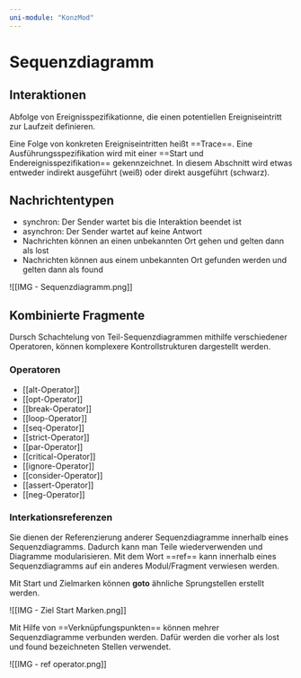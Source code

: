 ```yaml
---
uni-module: "KonzMod"
---
```


# Sequenzdiagramm

## Interaktionen

Abfolge von Ereignisspezifikationne, die einen potentiellen Ereigniseintritt zur Laufzeit definieren.

Eine Folge von konkreten Ereigniseintritten heißt ==Trace==.
Eine Ausführungsspezifikation wird mit einer ==Start und Endereignisspezifikation== gekennzeichnet. In diesem Abschnitt wird etwas entweder indirekt ausgeführt (weiß) oder direkt ausgeführt (schwarz).

## Nachrichtentypen

- synchron: Der Sender wartet bis die Interaktion beendet ist
- asynchron: Der Sender wartet auf keine Antwort
- Nachrichten können an einen unbekannten Ort gehen und gelten dann als lost
- Nachrichten können aus einem unbekannten Ort gefunden werden und gelten dann als found

![[IMG - Sequenzdiagramm.png]]

## Kombinierte Fragmente

Dursch Schachtelung von Teil-Sequenzdiagrammen mithilfe verschiedener Operatoren, können komplexere Kontrollstrukturen dargestellt werden.

### Operatoren

- [[alt-Operator]]
- [[opt-Operator]]
- [[break-Operator]]
- [[loop-Operator]]
- [[seq-Operator]]
- [[strict-Operator]]
- [[par-Operator]]
- [[critical-Operator]]
- [[ignore-Operator]]
- [[consider-Operator]]
- [[assert-Operator]]
- [[neg-Operator]]

### Interkationsreferenzen

Sie dienen der Referenzierung anderer Sequenzdiagramme innerhalb eines Sequenzdiagramms. Dadurch kann man Teile wiederverwenden und Diagramme modularisieren.
Mit dem Wort ==ref== kann innerhalb eines Sequenzdiagramms auf ein anderes Modul/Fragment verwiesen werden.

Mit Start und Zielmarken können **goto** ähnliche Sprungstellen erstellt werden.

![[IMG - Ziel Start Marken.png]]

Mit Hilfe von ==Verknüpfungspunkten== können mehrer Sequenzdiagramme verbunden werden. Dafür werden die vorher als lost und found bezeichneten Stellen verwendet.

![[IMG - ref operator.png]]
